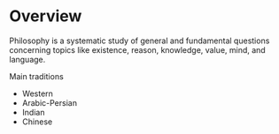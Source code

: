 # Overview

Philosophy is a systematic study of general and fundamental questions concerning topics like existence, reason, knowledge, value, mind, and language.  

Main traditions
- Western
- Arabic-Persian
- Indian
- Chinese